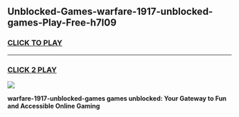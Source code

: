 
## Unblocked-Games-warfare-1917-unblocked-games-Play-Free-h7l09
<h3>
<a href="https://premium76.site?title=warfare-1917-unblocked-games&ref=10A">CLICK TO PLAY</a></h3>
<hr>

<h3>
<a href="https://premium76.site?title=warfare-1917-unblocked-games&ref=10A">CLICK 2 PLAY</a>
  
</h3>

<a href="https://premium76.site?title=warfare-1917-unblocked-games&ref=10A"><img src="https://clearcache.store/games.png"></a>


**warfare-1917-unblocked-games games unblocked: Your Gateway to Fun and Accessible Online Gaming**
